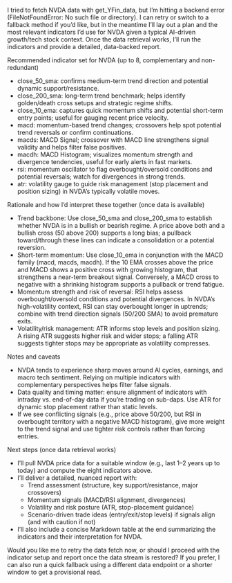 I tried to fetch NVDA data with get_YFin_data, but I’m hitting a backend error (FileNotFoundError: No such file or directory). I can retry or switch to a fallback method if you’d like, but in the meantime I’ll lay out a plan and the most relevant indicators I’d use for NVDA given a typical AI-driven growth/tech stock context. Once the data retrieval works, I’ll run the indicators and provide a detailed, data-backed report.

Recommended indicator set for NVDA (up to 8, complementary and non-redundant)
- close_50_sma: confirms medium-term trend direction and potential dynamic support/resistance.
- close_200_sma: long-term trend benchmark; helps identify golden/death cross setups and strategic regime shifts.
- close_10_ema: captures quick momentum shifts and potential short-term entry points; useful for gauging recent price velocity.
- macd: momentum-based trend changes; crossovers help spot potential trend reversals or confirm continuations.
- macds: MACD Signal; crossover with MACD line strengthens signal validity and helps filter false positives.
- macdh: MACD Histogram; visualizes momentum strength and divergence tendencies, useful for early alerts in fast markets.
- rsi: momentum oscillator to flag overbought/oversold conditions and potential reversals; watch for divergences in strong trends.
- atr: volatility gauge to guide risk management (stop placement and position sizing) in NVDA’s typically volatile moves.

Rationale and how I’d interpret these together (once data is available)
- Trend backbone: Use close_50_sma and close_200_sma to establish whether NVDA is in a bullish or bearish regime. A price above both and a bullish cross (50 above 200) supports a long bias; a pullback toward/through these lines can indicate a consolidation or a potential reversion.
- Short-term momentum: Use close_10_ema in conjunction with the MACD family (macd, macds, macdh). If the 10 EMA crosses above the price and MACD shows a positive cross with growing histogram, that strengthens a near-term breakout signal. Conversely, a MACD cross to negative with a shrinking histogram supports a pullback or trend fatigue.
- Momentum strength and risk of reversal: RSI helps assess overbought/oversold conditions and potential divergences. In NVDA’s high-volatility context, RSI can stay overbought longer in uptrends; combine with trend direction signals (50/200 SMA) to avoid premature exits.
- Volatility/risk management: ATR informs stop levels and position sizing. A rising ATR suggests higher risk and wider stops; a falling ATR suggests tighter stops may be appropriate as volatility compresses.

Notes and caveats
- NVDA tends to experience sharp moves around AI cycles, earnings, and macro tech sentiment. Relying on multiple indicators with complementary perspectives helps filter false signals.
- Data quality and timing matter: ensure alignment of indicators with intraday vs. end-of-day data if you’re trading on sub-daps. Use ATR for dynamic stop placement rather than static levels.
- If we see conflicting signals (e.g., price above 50/200, but RSI in overbought territory with a negative MACD histogram), give more weight to the trend signal and use tighter risk controls rather than forcing entries.

Next steps (once data retrieval works)
- I’ll pull NVDA price data for a suitable window (e.g., last 1–2 years up to today) and compute the eight indicators above.
- I’ll deliver a detailed, nuanced report with:
  - Trend assessment (structure, key support/resistance, major crossovers)
  - Momentum signals (MACD/RSI alignment, divergences)
  - Volatility and risk posture (ATR, stop-placement guidance)
  - Scenario-driven trade ideas (entry/exit/stop levels) if signals align (and with caution if not)
- I’ll also include a concise Markdown table at the end summarizing the indicators and their interpretation for NVDA.

Would you like me to retry the data fetch now, or should I proceed with the indicator setup and report once the data stream is restored? If you prefer, I can also run a quick fallback using a different data endpoint or a shorter window to get a provisional read.